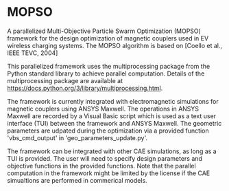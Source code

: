 # MOPSO
A parallelized Multi-Objective Particle Swarm Optimization (MOPSO) framework for the design optimization of magnetic couplers used in EV wireless charging systems. The MOPSO algorithm is based on [Coello et al., IEEE TEVC, 2004]

This parallelized framework uses the multiprocessing package from the Python standard library to achieve parallel computation. Details of the multiprocessing package are available at https://docs.python.org/3/library/multiprocessing.html.

The framework is currently integrated with electromagnetic simulations for magnetic couplers using ANSYS Maxwell. The operations in ANSYS Maxwell are recorded by a Visual Basic script which is used as a text user interface (TUI) between the framework and ANSYS Maxwell. The geometric parameters are udpated during the optimization via a provided function 'vbs_cmd_output' in 'geo_parameters_update.py'.

The framework can be integrated with other CAE simulations, as long as a TUI is provided. The user will need to specify design parameters and objective functions in the provided functions. Note that the parallel computation in the framework might be limited by the license if the CAE simualtions are performed in commerical models.
